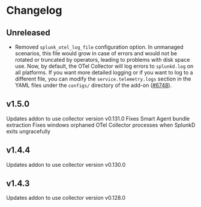 # Changelog

## Unreleased

- Removed `splunk_otel_log_file` configuration option. In unmanaged scenarios, this file
  would grow in case of errors and would not be rotated or truncated by operators, leading
  to problems with disk space use. Now, by default, the OTel Collector will log errors
  to `splunkd.log` on all platforms. If you want more detailed logging or if you want to log to a different file,
  you can modify the `service.telemetry.logs` section in the YAML files under the `configs/` directory of the add-on ([#6748](https://github.com/signalfx/splunk-otel-collector/pull/6748)).

## v1.5.0

Updates addon to use collector version v0.131.0
Fixes Smart Agent bundle extraction
Fixes windows orphaned OTel Collector processes when SplunkD exits ungracefully

## v1.4.4

Updates addon to use collector version v0.130.0

## v1.4.3

Updates addon to use collector version v0.128.0
